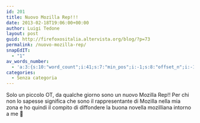 ```yaml
---
id: 201
title: Nuovo Mozilla Rep!!!
date: 2013-02-18T19:06:00+00:00
author: Luigi Tedone
layout: post
guid: http://firefoxositalia.altervista.org/blog/?p=73
permalink: /nuovo-mozilla-rep/
snapEdIT:
  - "1"
av_words_number:
  - 'a:3:{s:10:"word_count";i:41;s:7:"min_pos";i:-1;s:8:"offset_n";i:-1;}'
categories:
  - Senza categoria
---
```

Solo un piccolo OT, da qualche giorno sono un nuovo Mozilla Rep!! Per chi non lo sapesse significa che sono il rappresentante di Mozilla nella mia zona e ho quindi il compito di diffondere la buona novella mozilliana intorno a me 🙂